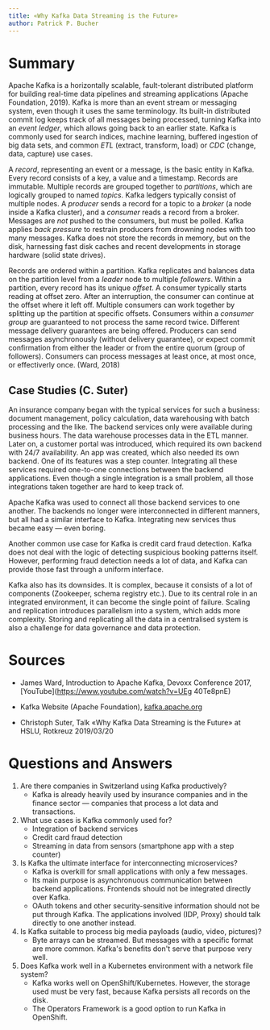 ```yaml
---
title: «Why Kafka Data Streaming is the Future»
author: Patrick P. Bucher
---
```


# Summary

Apache Kafka is a horizontally scalable, fault-tolerant distributed platform
for building real-time data pipelines and streaming applications (Apache
Foundation, 2019). Kafka is more than an event stream or messaging system, even
though it uses the same terminology. Its built-in distributed commit log keeps
track of all messages being processed, turning Kafka into an _event ledger_,
which allows going back to an earlier state. Kafka is commonly used for search
indices, machine learning, buffered ingestion of big data sets, and common
_ETL_ (extract, transform, load) or _CDC_ (change, data, capture) use cases.

A _record_, representing an event or a message, is the basic entity in Kafka.
Every record consists of a key, a value and a timestamp. Records are immutable.
Multiple records are grouped together to _partitions_, which are logically
grouped to named _topics_.  Kafka ledgers typically consist of multiple nodes.
A _producer_ sends a record for a topic to a _broker_ (a node inside a Kafka
cluster), and a _consumer_ reads a record from a broker. Messages are _not_
pushed to the consumers, but must be polled. Kafka applies _back pressure_ to
restrain producers from drowning nodes with too many messages. Kafka does not
store the records in memory, but on the disk, harnessing fast disk caches and
recent developments in storage hardware (solid state drives).

Records are ordered within a partition. Kafka replicates and balances data on
the partition level from a _leader_ node to multiple _followers_. Within a
partition, every record has its unique _offset_. A consumer typically starts
reading at offset zero. After an interruption, the consumer can continue at the
offset where it left off. Multiple consumers can work together by splitting up
the partition at specific offsets. Consumers within a _consumer group_ are
guaranteed to not process the same record twice.  Different message delivery
guarantees are being offered. Producers can send messages asynchronously
(without delivery guarantee), or expect commit confirmation from either the
leader or from the entire quorum (group of followers). Consumers can process
messages at least once, at most once, or effectiverly once. (Ward, 2018)

## Case Studies (C. Suter)

An insurance company began with the typical services for such a business:
document management, policy calculation, data warehousing with batch processing
and the like. The backend services only were available during business hours.
The data warehouse processes data in the ETL manner. Later on, a customer
portal was introduced, which required its own backend with 24/7 availability.
An app was created, which also needed its own backend. One of its features was
a step counter. Integrating all these services required one-to-one connections
between the backend applications. Even though a single integration is a small
problem, all those integrations taken together are hard to keep track of.

Apache Kafka was used to connect all those backend services to one another. The
backends no longer were interconnected in different manners, but all had a
similar interface to Kafka. Integrating new services thus became easy — even
boring.

Another common use case for Kafka is credit card fraud detection. Kafka does
not deal with the logic of detecting suspicious booking patterns itself.
However, performing fraud detection needs a lot of data, and Kafka can provide
those fast through a uniform interface.

Kafka also has its downsides. It is complex, because it consists of a lot of
components (Zookeeper, schema registry etc.). Due to its central role in an
integrated environment, it can become the single point of failure. Scaling and
replication introduces parallelism into a system, which adds more complexity.
Storing and replicating all the data in a centralised system is also a
challenge for data governance and data protection.

# Sources

- James Ward, Introduction to Apache Kafka, Devoxx Conference 2017,
  [YouTube](https://www.youtube.com/watch?v=UEg 40Te8pnE)

- Kafka Website (Apache Foundation),
  [kafka.apache.org](https://kafka.apache.org/)

- Christoph Suter, Talk «Why Kafka Data Streaming is the Future» at HSLU,
  Rotkreuz 2019/03/20

# Questions and Answers

1. Are there companies in Switzerland using Kafka productively?
    - Kafka is already heavily used by insurance companies and in the finance
      sector — companies that process a lot data and transactions.
2. What use cases is Kafka commonly used for?
    - Integration of backend services
    - Credit card fraud detection
    - Streaming in data from sensors (smartphone app with a step counter)
3. Is Kafka the ultimate interface for interconnecting microservices?
    - Kafka is overkill for small applications with only a few messages.
    - Its main purpose is asynchronuous communication between backend
      applications. Frontends should not be integrated directly over Kafka.
    - OAuth tokens and other security-sensitive information should not be put
      through Kafka. The applications involved (IDP, Proxy) should talk
      directly to one another instead.
4. Is Kafka suitable to process big media payloads (audio, video, pictures)?
    - Byte arrays can be streamed. But messages with a specific format are more
      common. Kafka's benefits don't serve that purpose very well.
5. Does Kafka work well in a Kubernetes environment with a network file system?
    - Kafka works well on OpenShift/Kubernetes. However, the storage used must
      be very fast, because Kafka persists all records on the disk.
    - The Operators Framework is a good option to run Kafka in OpenShift.
